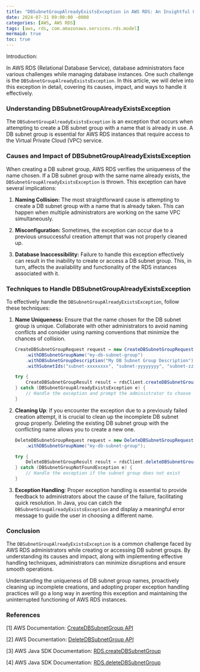 ```yaml
---
title: "DBSubnetGroupAlreadyExistsException in AWS RDS: An Insightful Guide for Database Administrators"
date: 2024-07-31 09:00:00 -0000
categories: [AWS, AWS RDS]
tags: [aws, rds, com.amazonaws.services.rds.model]
mermaid: true
toc: true
---
```



Introduction:

In AWS RDS (Relational Database Service), database administrators face various challenges while managing database instances. One such challenge is the `DBSubnetGroupAlreadyExistsException`. In this article, we will delve into this exception in detail, covering its causes, impact, and ways to handle it effectively.

### Understanding DBSubnetGroupAlreadyExistsException

The `DBSubnetGroupAlreadyExistsException` is an exception that occurs when attempting to create a DB subnet group with a name that is already in use. A DB subnet group is essential for AWS RDS instances that require access to the Virtual Private Cloud (VPC) service.

### Causes and Impact of DBSubnetGroupAlreadyExistsException

When creating a DB subnet group, AWS RDS verifies the uniqueness of the name chosen. If a DB subnet group with the same name already exists, the `DBSubnetGroupAlreadyExistsException` is thrown. This exception can have several implications:

1. **Naming Collision:** The most straightforward cause is attempting to create a DB subnet group with a name that is already taken. This can happen when multiple administrators are working on the same VPC simultaneously.

2. **Misconfiguration:** Sometimes, the exception can occur due to a previous unsuccessful creation attempt that was not properly cleaned up.

3. **Database Inaccessibility:** Failure to handle this exception effectively can result in the inability to create or access a DB subnet group. This, in turn, affects the availability and functionality of the RDS instances associated with it.

### Techniques to Handle DBSubnetGroupAlreadyExistsException

To effectively handle the `DBSubnetGroupAlreadyExistsException`, follow these techniques:

1. **Name Uniqueness:** Ensure that the name chosen for the DB subnet group is unique. Collaborate with other administrators to avoid naming conflicts and consider using naming conventions that minimize the chances of collision.

    ```java
    CreateDBSubnetGroupRequest request = new CreateDBSubnetGroupRequest()
        .withDBSubnetGroupName("my-db-subnet-group")
        .withDBSubnetGroupDescription("My DB Subnet Group Description")
        .withSubnetIds("subnet-xxxxxxxx", "subnet-yyyyyyyy", "subnet-zzzzzzzz");

    try {
        CreateDBSubnetGroupResult result = rdsClient.createDBSubnetGroup(request);
    } catch (DBSubnetGroupAlreadyExistsException e) {
        // Handle the exception and prompt the administrator to choose a different name
    }
    ```

2. **Cleaning Up**: If you encounter the exception due to a previously failed creation attempt, it is crucial to clean up the incomplete DB subnet group properly. Deleting the existing DB subnet group with the conflicting name allows you to create a new one.

    ```java
    DeleteDBSubnetGroupRequest request = new DeleteDBSubnetGroupRequest()
        .withDBSubnetGroupName("my-db-subnet-group");

    try {
        DeleteDBSubnetGroupResult result = rdsClient.deleteDBSubnetGroup(request);
    } catch (DBSubnetGroupNotFoundException e) {
        // Handle the exception if the subnet group does not exist
    }
    ```

3. **Exception Handling**: Proper exception handling is essential to provide feedback to administrators about the cause of the failure, facilitating quick resolution. In Java, you can catch the `DBSubnetGroupAlreadyExistsException` and display a meaningful error message to guide the user in choosing a different name.

### Conclusion

The `DBSubnetGroupAlreadyExistsException` is a common challenge faced by AWS RDS administrators while creating or accessing DB subnet groups. By understanding its causes and impact, along with implementing effective handling techniques, administrators can minimize disruptions and ensure smooth operations.

Understanding the uniqueness of DB subnet group names, proactively cleaning up incomplete creations, and adopting proper exception handling practices will go a long way in averting this exception and maintaining the uninterrupted functioning of AWS RDS instances.

### References

[1] AWS Documentation: [CreateDBSubnetGroup API](https://docs.aws.amazon.com/AmazonRDS/latest/APIReference/API_CreateDBSubnetGroup.html)

[2] AWS Documentation: [DeleteDBSubnetGroup API](https://docs.aws.amazon.com/AmazonRDS/latest/APIReference/API_DeleteDBSubnetGroup.html)

[3] AWS Java SDK Documentation: [RDS.createDBSubnetGroup](https://sdk.amazonaws.com/java/api/latest/software/amazon/awssdk/services/rds/RdsClient.html#createDbSubnetGroup-software.amazon.awssdk.services.rds.model.CreateDbSubnetGroupRequest-)

[4] AWS Java SDK Documentation: [RDS.deleteDBSubnetGroup](https://sdk.amazonaws.com/java/api/latest/software/amazon/awssdk/services/rds/RdsClient.html#deleteDbSubnetGroup-software.amazon.awssdk.services.rds.model.DeleteDbSubnetGroupRequest-)
